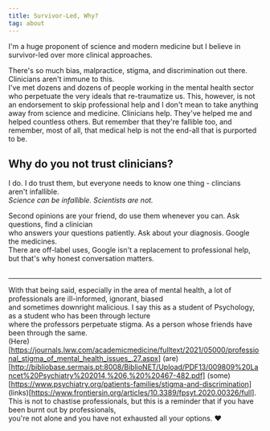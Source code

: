 ```yaml
---
title: Survivor-Led, Why?
tag: about
---
```


I'm a huge proponent of science and modern medicine
but I believe in survivor-led  over more clinical approaches.


There's so much bias, malpractice, stigma, and discrimination out there. Clinicians aren't immune to this.  
I've met dozens and dozens  of people working in the mental health sector who  perpetuate the very ideals
that re-traumatize us. This, however, is not an endorsement to skip professional help 
and I don't mean to take anything away from science and medicine. Clinicians help. 
They've helped me and helped countless others. But remember that they're fallible too, and remember,
most of all, that medical help is not the end-all that is purported to be. 


## Why do you not trust clinicians?


I do. I do trust them, but everyone needs to know one thing - clincians aren't infallible. <br>
<i> Science can be infallible. Scientists are not.  </i> <br> 

Second opinions are your friend, do use them whenever you can. Ask questions, find a clinician <br>
who answers your questions patiently. Ask about your diagnosis. Google the medicines. <br> 
There are off-label uses, Google isn't a replacement to professional help, but that's why honest conversation matters. <br>
<br>
<hr>

With that being said, especially in the area of mental health, a lot of professionals are ill-informed, ignorant, biased <br>
and sometimes downright malicious. I say this as a student of Psychology, as a student who has been through lecture <br>
where the professors perpetuate stigma. As a person whose friends have been through the same. <br> (Here)[https://journals.lww.com/academicmedicine/fulltext/2021/05000/professional_stigma_of_mental_health_issues_.27.aspx] (are)[http://bibliobase.sermais.pt:8008/BiblioNET/Upload/PDF13/009809%20Lancet%20Psychiatry%202014,%206,%20%20467-482.pdf] (some)[https://www.psychiatry.org/patients-families/stigma-and-discrimination] (links)[https://www.frontiersin.org/articles/10.3389/fpsyt.2020.00326/full]. 
<br>
This is not to chastise professionals, but this is a reminder that if you have been burnt out by professionals, <br>
you're not alone and you have not exhausted all your options. ♥


